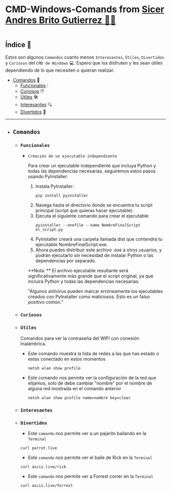 
<div style="background-image: url(https://media3.giphy.com/media/wwg1suUiTbCY8H8vIA/giphy.gif?cid=ecf05e47hfu84pmh8vk2mo5wohm7vxo4hcx1gu3ye1664zcy&ep=v1_gifs_search&rid=giphy.gif&ct=g); display: flex; justify-content: center;">

# CMD-Windows-Comands from [Sicer Andres Brito Gutierrez 👨‍💻](https://github.com/SicerBrito)
</div>

## Índice 📖
Estos son algunos ```Comandos``` cuanto menos ```Interesantes```, ```Útiles```, ```Divertidos``` y ```Curiosos``` del ```CMD de Windows``` 💻. Espero que los disfruten y les sean útiles dependiendo de lo que necesiten o quieran realizar.

- [Comandos](#comandos) 📄
    - [Funcionales](#funcionales) 🕯
    - [Curiosos](#útiles) ⁉
    - [Útiles](#terminal) 🛠
        <!-- - [Estructura Base](#estructura-base) 🚧
        - [Referencias](#referencias) 🔗 -->
    - [Interesantes](#interesantes) 🔍
        <!-- - [Instalación de Paquetes](#instalación-de-paquetes) ⏬
            - [Dominio](#dominio) 📂
            - [Persistencia](#persistencia) 📂
            - [API](#api) 📂
        - [Migraciones](#migraciones) ✈️
            - [Crear](#crear) 🔧
            - [Actualizar](#actualizar) 🔧
        - [Visualización de posibles errores](#visualización-de-posibles-errores) ⁉️ -->
    - [Divertidos](#divertidos) 🤡


---

 - ## ```Comandos```

    - ### ```Funcionales```
       - ```Creación de un ejecutable independiente```

            Para crear un ejecutable independiente que incluya Python y todas las dependencias necesarias, seguiremos estos pasos usando PyInstaller:
      
          1. Instala PyInstaller:
              ```
              pip install pyinstaller
              ```
          2. Navega hasta el directorio donde se encuentra tu script principal (script que quieras hacer ejecutable).
          3. Ejecuta el siguiente comando para crear el ejecutable:
              ```
              pyinstaller --onefile --name NombreFinalScript el_script.py
              ```
          4. PyInstaller creará una carpeta llamada dist que contendrá tu ejecutable NombreFinalScript.exe.
          5. Ahora puedes distribuir este archivo .exe a otros usuarios, y podrán ejecutarlo sin necesidad de instalar Python o las dependencias por separado.
    
          **Nota: ** El archivo ejecutable resultante será significativamente más grande que el script original, ya que incluirá Python y todas las dependencias necesarias.
          
          "Algunos antivirus pueden marcar erróneamente los ejecutables creados con PyInstaller como maliciosos. Esto es un falso positivo común."
    


    - ### ```Curiosos```
    - ### ```Útiles```
        Comandos para ver la contraseña del WIFI con conexión Inalámbrica.

        - Este comando muestra la lista de redes a las que has estado o estas conectado en estos momentos

            ```
            netsh wlan show profile
            ```

        - Este comando nos permite ver la configuración de la red que elijamos, solo de debe cambiar "nombre" por el nombre de alguna red mostrada en el comando anterior
        
            ```
            netsh wlan show profile name=nombre key=clear
            ```

    - ### ```Interesantes```
    - ### ```Divertidos```
      
        - Este ```comando``` nos permite ver a un pajarito bailando en la ```Terminal```
    
        ```
        curl parrot.live
        ```
        
       - Este ```comando``` nos permite ver el baile de Rick en la ```Terminal```
    
        ```
        curl ascii.live/rick
        ```
        
       - Este ```comando``` nos permite ver a Forrest correr en la ```Terminal```
    
        ```
        curl ascii.live/forrest
        ```     
